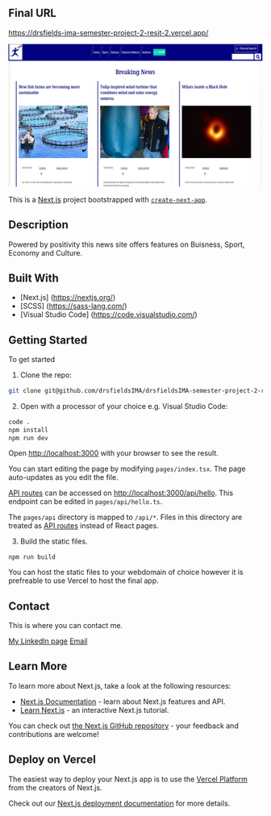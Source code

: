 ## Final URL 
https://drsfields-ima-semester-project-2-resit-2.vercel.app/

![](https://github.com/drsfieldsIMA/portfolio/blob/main/public/lun_desktop.png)

This is a [Next.js](https://nextjs.org/) project bootstrapped with [`create-next-app`](https://github.com/vercel/next.js/tree/canary/packages/create-next-app).

## Description

Powered by positivity this news site offers features on Buisness, Sport, Economy and Culture.

## Built With

- [Next.js] (https://nextjs.org/)
- [SCSS] (https://sass-lang.com/)
- [Visual Studio Code] (https://code.visualstudio.com/)

## Getting Started

To get started 

1. Clone the repo:

```bash
git clone git@github.com/drsfieldsIMA/drsfieldsIMA-semester-project-2-resit-2.git
```

2. Open with a processor of your choice e.g. Visual Studio Code:

```
code .
npm install
npm run dev
```

Open [http://localhost:3000](http://localhost:3000) with your browser to see the result.

You can start editing the page by modifying `pages/index.tsx`. The page auto-updates as you edit the file.

[API routes](https://nextjs.org/docs/api-routes/introduction) can be accessed on [http://localhost:3000/api/hello](http://localhost:3000/api/hello). This endpoint can be edited in `pages/api/hello.ts`.

The `pages/api` directory is mapped to `/api/*`. Files in this directory are treated as [API routes](https://nextjs.org/docs/api-routes/introduction) instead of React pages.

3. Build the static files.

```
npm run build 
```

You can host the static files to your webdomain of choice however it is prefreable to use Vercel to host the final app.


## Contact

This is where you can contact me.

[My LinkedIn page](https://www.linkedin.com/in/shaun-fields-8293b7a2/)
[Email](drsfieldsIMA@gmail.com)

## Learn More

To learn more about Next.js, take a look at the following resources:

- [Next.js Documentation](https://nextjs.org/docs) - learn about Next.js features and API.
- [Learn Next.js](https://nextjs.org/learn) - an interactive Next.js tutorial.

You can check out [the Next.js GitHub repository](https://github.com/vercel/next.js/) - your feedback and contributions are welcome!

## Deploy on Vercel

The easiest way to deploy your Next.js app is to use the [Vercel Platform](https://vercel.com/new?utm_medium=default-template&filter=next.js&utm_source=create-next-app&utm_campaign=create-next-app-readme) from the creators of Next.js.

Check out our [Next.js deployment documentation](https://nextjs.org/docs/deployment) for more details.
